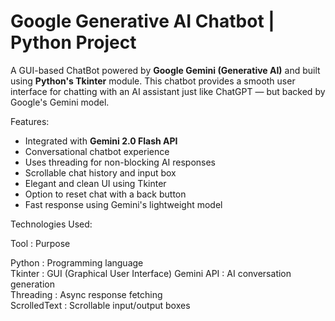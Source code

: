 # Google Generative AI Chatbot | Python Project
A GUI-based ChatBot powered by **Google Gemini (Generative AI)** and built using **Python's Tkinter** module. This chatbot provides a smooth user interface for chatting with an AI assistant just like ChatGPT — but backed by Google's Gemini model.

Features:

- Integrated with **Gemini 2.0 Flash API**
- Conversational chatbot experience
- Uses threading for non-blocking AI responses
- Scrollable chat history and input box
- Elegant and clean UI using Tkinter
- Option to reset chat with a back button
- Fast response using Gemini's lightweight model

Technologies Used:

 Tool           : Purpose                       

 Python         : Programming language          
 Tkinter        : GUI (Graphical User Interface)
 Gemini API     : AI conversation generation    
 Threading      : Async response fetching       
 ScrolledText   : Scrollable input/output boxes 


